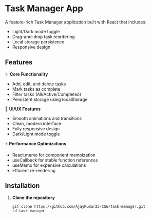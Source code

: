 # Task Manager App


A feature-rich Task Manager application built with React that includes:
- Light/Dark mode toggle
- Drag-and-drop task reordering
- Local storage persistence
- Responsive design

## Features

✨ **Core Functionality**
- Add, edit, and delete tasks
- Mark tasks as complete
- Filter tasks (All/Active/Completed)
- Persistent storage using localStorage

🎨 **UI/UX Features**
- Smooth animations and transitions
- Clean, modern interface
- Fully responsive design
- Dark/Light mode toggle

⚡ **Performance Optimizations**
- React.memo for component memoization
- useCallback for stable function references
- useMemo for expensive calculations
- Efficient re-rendering

## Installation

1. **Clone the repository**
   ```bash
   git clone https://github.com/AjayKumar23-CSE/task-manager.git
   cd task-manager
